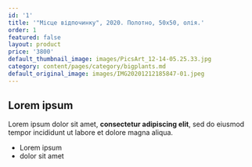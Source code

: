 ```yaml
---
id: '1'
title: '"Місце відпочинку", 2020. Полотно, 50х50, олія.'
order: 1
featured: false
layout: product
price: '3800'
default_thumbnail_image: images/PicsArt_12-14-05.25.33.jpg
category: content/pages/category/bigplants.md
default_original_image: images/IMG20201212185847-01.jpeg
---
```

## Lorem ipsum

Lorem ipsum dolor sit amet, **consectetur adipiscing elit**, sed do eiusmod tempor incididunt ut labore et dolore magna aliqua.

- Lorem ipsum
- dolor sit amet